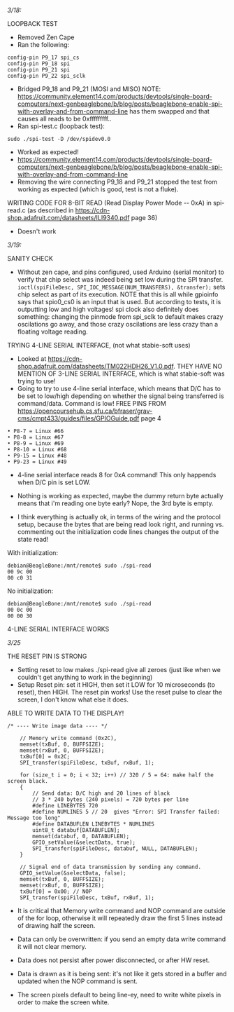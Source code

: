 *3/18:*

LOOPBACK TEST
- Removed Zen Cape
- Ran the following: 
```
config-pin P9_17 spi_cs
config-pin P9_18 spi
config-pin P9_21 spi
config-pin P9_22 spi_sclk
```
- Bridged P9_18 and P9_21 (MOSI and MISO) NOTE: https://community.element14.com/products/devtools/single-board-computers/next-genbeaglebone/b/blog/posts/beaglebone-enable-spi-with-overlay-and-from-command-line has them swapped and that causes all reads to be 0xfffffffff..
- Ran spi-test.c (loopback test): 
```
sudo ./spi-test -D /dev/spidev0.0
```
- Worked as expected!
- https://community.element14.com/products/devtools/single-board-computers/next-genbeaglebone/b/blog/posts/beaglebone-enable-spi-with-overlay-and-from-command-line
- Removing the wire connecting P9_18 and P9_21 stopped the test from working as expected (which is good, test is not a fluke).

WRITING CODE FOR 8-BIT READ (Read Display Power Mode -- 0xA) in spi-read.c
(as described in https://cdn-shop.adafruit.com/datasheets/ILI9340.pdf page 36)
- Doesn't work

*3/19:*

SANITY CHECK
- Without zen cape, and pins configured, used Arduino (serial monitor) to verify that
chip select was indeed being set low during the SPI transfer. `ioctl(spiFileDesc, SPI_IOC_MESSAGE(NUM_TRANSFERS), &transfer);`
sets chip select as part of its execution. NOTE that this is all while
gpioinfo says that spio0_cs0 is an input that is used. But according to tests, it is outputting
low and high voltages! spi clock also definitely does something: changing the pinmode from spi_sclk 
to default makes crazy oscilations go away, and those crazy oscilations are less crazy than a floating 
voltage reading. 

TRYING 4-LINE SERIAL INTERFACE, (not what stabie-soft uses)

- Looked at https://cdn-shop.adafruit.com/datasheets/TM022HDH26_V1.0.pdf. THEY HAVE NO MENTION OF 3-LINE SERIAL INTERFACE,
which is what stabie-soft was trying to use!
- Going to try to use 4-line serial interface, which means that D/C has to be set to low/high depending on whether
the signal being transferred is command/data. Command is low! 
FREE PINS FROM https://opencoursehub.cs.sfu.ca/bfraser/grav-cms/cmpt433/guides/files/GPIOGuide.pdf page 4
```
• P8-7 = Linux #66
• P8-8 = Linux #67
• P8-9 = Linux #69
• P8-10 = Linux #68
• P9-15 = Linux #48
• P9-23 = Linux #49
```
- 4-line serial interface reads 8 for 0xA command! This only happends when D/C pin is set LOW. 

- Nothing is working as expected, maybe the dummy return byte actually means that i'm reading one byte early? Nope, the 3rd byte is empty. 

- I think everything is actually ok, in terms of the wiring and the protocol setup, because the bytes that are being read look right,
and running vs. commenting  out  the initialization code lines changes the output of the state read!

With initialization:
```
debian@BeagleBone:/mnt/remote$ sudo ./spi-read 
00 9c 00 
00 c0 31 
```

No initialization:
```
debian@BeagleBone:/mnt/remote$ sudo ./spi-read 
00 0c 00 
00 00 30 
```

4-LINE SERIAL INTERFACE WORKS

*3/25*

THE RESET PIN IS STRONG
- Setting reset to low makes ./spi-read give all zeroes (just like when we couldn't get anything to work in the beginning) 
- Setup Reset pin: set it HIGH, then set it LOW for 10 microseconds (to reset), then HIGH. The reset pin works! Use the reset pulse to clear the screen, I don't know what else it does. 

ABLE TO WRITE DATA TO THE DISPLAY!
```
/* ---- Write image data ---- */ 
    
    // Memory write command (0x2C), 
    memset(txBuf, 0, BUFFSIZE);
    memset(rxBuf, 0, BUFFSIZE);
    txBuf[0] = 0x2C;
    SPI_transfer(spiFileDesc, txBuf, rxBuf, 1);

    for (size_t i = 0; i < 32; i++) // 320 / 5 = 64: make half the screen black.
    {
        // Send data: D/C high and 20 lines of black
        // 3 * 240 bytes (240 pixels) = 720 bytes per line
        #define LINEBYTES 720
        #define NUMLINES 5 // 20  gives "Error: SPI Transfer failed: Message too long"
        #define DATABUFLEN LINEBYTES * NUMLINES
        uint8_t databuf[DATABUFLEN];
        memset(databuf, 0, DATABUFLEN);
        GPIO_setValue(&selectData, true);
        SPI_transfer(spiFileDesc, databuf, NULL, DATABUFLEN);
    }
    
    // Signal end of data transmission by sending any command.
    GPIO_setValue(&selectData, false);
    memset(txBuf, 0, BUFFSIZE);
    memset(rxBuf, 0, BUFFSIZE);
    txBuf[0] = 0x00; // NOP
    SPI_transfer(spiFileDesc, txBuf, rxBuf, 1);
```

- It is critical that Memory write command and NOP command are outside of the for loop, otherwise it will repeatedly
draw the first 5 lines instead of drawing half the screen.

- Data can only be overwritten: if you send an empty data write command it will not clear memory.
- Data does not persist after power disconnected, or after HW reset.

- Data is drawn as it is being sent: it's not like it gets stored in a buffer and updated when the NOP command is sent.
- The screen pixels default to being line-ey, need to write white pixels in order to make the screen white.